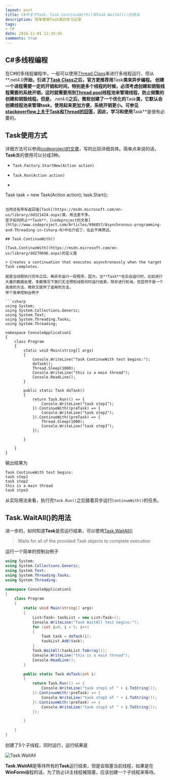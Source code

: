 ```yaml
---
layout: post
title: C#中关于Task、Task.ContinueWith()和Task.WaitAll()的用法
description: 简单使用Task类的学习记录
tags:
- C#
date: 2016-11-01 12:34:56
comments: true
---
```



## C#多线程编程

在C#的多线程编程中，一般可以使用[Thread Class](https://msdn.microsoft.com/en-us/library/system.threading.thread.aspx)来进行多线程运行，但从**.net4.0**开始，引进了[Task Class](https://msdn.microsoft.com/en-us/library/system.threading.tasks.task.aspx)之后，官方更推荐用**Task**类来异步编程。
创建一个进程需要一定的开销和时间，特别是多个线程的时候，必须考虑创建和销毁线程需要的系统开销，这时就需要用到[Thread pool](https://msdn.microsoft.com/en-us/library/0ka9477y.aspx)线程池来管理线程，防止频繁的创建和销毁线程。但是，**.net4.0**之后，微软创建了一个优化的**Task**类，它默认会创建线程池来管理task，使用起来更加方便，系统开销更小。可参见[stackoverflow上关于Task和Thread的回答](http://stackoverflow.com/questions/4130194/what-is-the-difference-between-task-and-thread)，因此，学习和使用**Task**是很有必要的。

## Task使用方式

详细方法可以参阅[codeproject的文章](http://www.codeproject.com/Articles/996857/Asynchronous-programming-and-Threading-in-Csharp-N)，写的比较详细具体。简单点来说的话，**Task**类的使用可以分成3种。

* `Task.Factory.StartNew(Action action)`

* `Task.Run(Action action)`

* ```csharp
Task task = new Task(Action action);
task.Start();
```

当然还有带有返回值[Task](https://msdn.microsoft.com/en-us/library/dd321424.aspx)类，用法差不多。
至于如何终止**Task**，[codeproject的文章](http://www.codeproject.com/Articles/996857/Asynchronous-programming-and-Threading-in-Csharp-N)中也介绍了，在此不再赘述。

## Task.ContinueWith()

[Task.ContinueWith](https://msdn.microsoft.com/en-us/library/dd270696.aspx)的定义是

> Creates a continuation that executes asynchronously when the target Task completes.

就是当线程执行完毕之后，再异步运行一段程序。因为，当**Task**在后台运行时，比如进行大量的数据处理，多数情况下我们无法预知线程何时运行结束，除非进行轮询，但显然不是一个高效的方法，微软又提供了适用的方法，
举个简单控制台例子

```csharp
using System;
using System.Collections.Generic;
using System.Text;
using System.Threading.Tasks;
using System.Threading;

namespace ConsoleApplication1
{
    class Program
    {
        static void Main(string[] args)
        {
            Console.WriteLine("Task ContinueWith test begins:");
            doTask();
            Thread.Sleep(1000);
            Console.WriteLine("this is a main thread");
            Console.ReadLine();
        }

        public static Task doTask()
        {
            return Task.Run(() => {
                Console.WriteLine("task step1");
            }).ContinueWith((preTask) => {
                Console.WriteLine("task step2");
            }).ContinueWith((preTask) => {
                Thread.Sleep(1000);
                Console.WriteLine("task step3");
            });

        }

    }
}
```

输出结果为

```
Task ContinueWith test begins:
task step1
task step2
this is a main thread
task stpe3
```

从实际用法来看，执行完`Task.Run()`之后接着异步运行`ContinueWith()`的任务。

## Task.WaitAll()的用法

进一步的，如何知道**Task**是否运行结束，可以使用[Task.WaitAll()](https://msdn.microsoft.com/en-us/library/dd270695.aspx)

> Waits for all of the provided Task objects to complete execution

运行一个简单的控制台例子

```csharp
using System;
using System.Collections.Generic;
using System.Text;
using System.Threading.Tasks;
using System.Threading;

namespace ConsoleApplication1
{
    class Program
    {
        static void Main(string[] args)
        {
            List<Task> taskList = new List<Task>();
            Console.WriteLine("Task WaitAll test begins:");
            for (int i=0; i < 5; i++)
            {
                Task task = doTask(i);
                taskList.Add(task);
            }
            Task.WaitAll(taskList.ToArray());
            Console.WriteLine("this is a main thread");
            Console.ReadLine();
        }

        public static Task doTask(int i)
        {
            return Task.Run(() => {
                Console.WriteLine("task step1 of " + i.ToString());
            }).ContinueWith((preTask) => {
                Console.WriteLine("task step2 of " + i.ToString());
            }).ContinueWith((preTask) => {
                Console.WriteLine("task step3 of " + i.ToString());
            });

        }

    }
}

```

创建了5个子线程，同时运行，运行结果是

![Task.WaitAll](/img/CSharp/Task.WaitAll.jpg)

 **Task.WaitAll**是等待所有的**Task**运行结束，但是会阻塞当前线程，如果是在**WinForm**编程的话，为了防止UI主线程被阻塞，应该创建一个子线程来等待。

